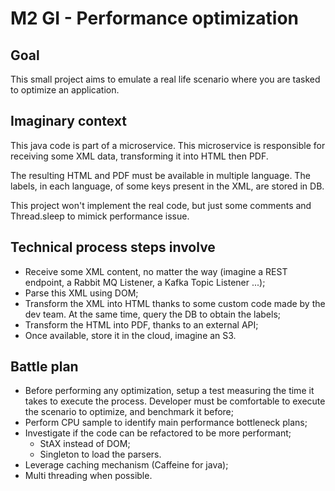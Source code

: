# M2 GI - Performance optimization

## Goal

This small project aims to emulate a real life scenario where you are tasked to optimize an application.

## Imaginary context

This java code is part of a microservice.
This microservice is responsible for receiving some XML data, transforming it into HTML then PDF.

The resulting HTML and PDF must be available in multiple language.
The labels, in each language, of some keys present in the XML, are stored in DB.

This project won't implement the real code, but just some comments and Thread.sleep to mimick performance issue.

## Technical process steps involve

- Receive some XML content, no matter the way (imagine a REST endpoint, a Rabbit MQ Listener, a Kafka Topic Listener ...);
- Parse this XML using DOM;
- Transform the XML into HTML thanks to some custom code made by the dev team. At the same time, query the DB to obtain the labels;
- Transform the HTML into PDF, thanks to an external API;
- Once available, store it in the cloud, imagine an S3.

## Battle plan

- Before performing any optimization, setup a test measuring the time it takes to execute the process. Developer must be comfortable to execute the scenario to optimize, and benchmark it before;
- Perform CPU sample to identify main performance bottleneck plans;
- Investigate if the code can be refactored to be more performant;
  - StAX instead of DOM;
  - Singleton to load the parsers.
- Leverage caching mechanism (Caffeine for java);
- Multi threading when possible.